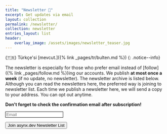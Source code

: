 ```yaml
---
title: "Newsletter 📮"
excerpt: Get updates via email
layout: collection
permalink: /newsletter/
collection: newsletter
entries_layout: list
header:
    overlay_image: /assets/images/newsletter_teaser.jpg
---
```


(🇹🇷) Türkçe'si [mevcut.]({% link _pages/tr/bulten.md %})
{: .notice--info}

The newsletter is especially for those who prefer email instead of [follow]({%
link _pages/follow.md %})ing our accounts. We publish **at most once a week**
(if no update, no newsletter). The newsletter archive is listed below. Although
you can read the newsletters here, the preferred way is joining to newsletter
list. Each time we publish a newsletter here, we will send a copy to your
address. You can opt out anytime.

**Don't forget to check the confirmation email after subscription!**
<!--markdownlint-disable MD033 MD013-->
<form method="post" action="https://sendfox.com/form/36wnp9/1jxx0e" class="sendfox-form" id="1jxx0e" data-async="true" data-recaptcha="true">
<p><input type="email" placeholder="Email" name="email" required style="box-sizing: border-box; border: 1px solid;"/></p>
<!-- no botz please -->
<div style="position: absolute; left: -5000px;" aria-hidden="true"><input type="text" name="a_password" tabindex="-1" value="" autocomplete="off" /></div>
<p><button type="submit" class="md-button md-button--primary">Join asynx.dev Newsletter List</button></p>
</form>
<script src="https://sendfox.com/js/form.js"></script>
<!--markdownlint-enable MD033 MD013-->
